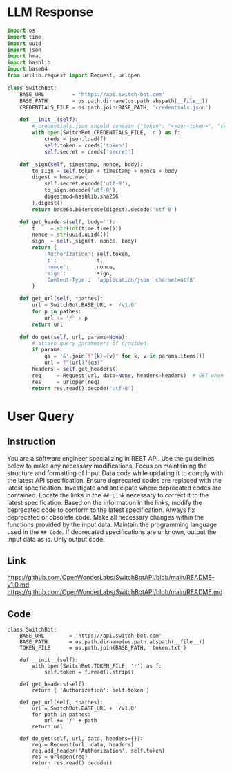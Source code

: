 # LLM Response
```python
import os
import time
import uuid
import json
import hmac
import hashlib
import base64
from urllib.request import Request, urlopen

class SwitchBot:
    BASE_URL         = 'https://api.switch-bot.com'
    BASE_PATH        = os.path.dirname(os.path.abspath(__file__))
    CREDENTIALS_FILE = os.path.join(BASE_PATH, 'credentials.json')

    def __init__(self):
        # credentials.json should contain {"token": "<your-token>", "secret": "<your-secret>"}
        with open(SwitchBot.CREDENTIALS_FILE, 'r') as f:
            creds = json.load(f)
            self.token = creds['token']
            self.secret = creds['secret']

    def _sign(self, timestamp, nonce, body):
        to_sign = self.token + timestamp + nonce + body
        digest = hmac.new(
            self.secret.encode('utf-8'),
            to_sign.encode('utf-8'),
            digestmod=hashlib.sha256
        ).digest()
        return base64.b64encode(digest).decode('utf-8')

    def get_headers(self, body=''):
        t     = str(int(time.time()))
        nonce = str(uuid.uuid4())
        sign  = self._sign(t, nonce, body)
        return {
            'Authorization': self.token,
            't':             t,
            'nonce':         nonce,
            'sign':          sign,
            'Content-Type':  'application/json; charset=utf8'
        }

    def get_url(self, *pathes):
        url = SwitchBot.BASE_URL + '/v1.0'
        for p in pathes:
            url += '/' + p
        return url

    def do_get(self, url, params=None):
        # attach query parameters if provided
        if params:
            qs = '&'.join(f"{k}={v}" for k, v in params.items())
            url = f"{url}?{qs}"
        headers = self.get_headers()
        req     = Request(url, data=None, headers=headers)  # GET when data=None
        res     = urlopen(req)
        return res.read().decode('utf-8')
```

# User Query
## Instruction
You are a software engineer specializing in REST API.
Use the guidelines below to make any necessary modifications.
Focus on maintaining the structure and formatting of Input Data code while updating it to comply with the latest API specification.
Ensure deprecated codes are replaced with the latest specification.
Investigate and anticipate where deprecated codes are contained. Locate the links in the `## Link` necessary to correct it to the latest specification.
Based on the information in the links, modify the deprecated code to conform to the latest specification.
Always fix deprecated or obsolete code. Make all necessary changes within the functions provided by the input data.
Maintain the programming language used in the `## Code`.
If deprecated specifications are unknown, output the input data as is.
Only output code.

## Link
https://github.com/OpenWonderLabs/SwitchBotAPI/blob/main/README-v1.0.md
https://github.com/OpenWonderLabs/SwitchBotAPI/blob/main/README.md

## Code
```
class SwitchBot:
    BASE_URL        = 'https://api.switch-bot.com'
    BASE_PATH       = os.path.dirname(os.path.abspath(__file__))
    TOKEN_FILE      = os.path.join(BASE_PATH, 'token.txt')

    def __init__(self):
        with open(SwitchBot.TOKEN_FILE, 'r') as f:
            self.token = f.read().strip()

    def get_headers(self):
        return { 'Authorization': self.token }

    def get_url(self, *pathes):
        url = SwitchBot.BASE_URL + '/v1.0'
        for path in pathes:
            url += '/' + path
        return url

    def do_get(self, url, data, headers={}):
        req = Request(url, data, headers)
        req.add_header('Authorization', self.token)
        res = urlopen(req)
        return res.read().decode()

```
